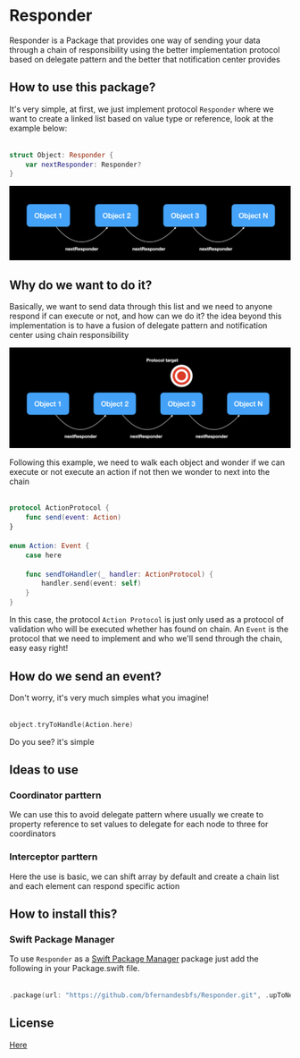 # Responder

Responder is a Package that provides one way of sending your data through a chain of responsibility using the better implementation protocol based on delegate pattern and the better that notification center provides

## How to use this package?

It's very simple, at first, we just implement protocol `Responder` where we want to create a linked list based on value type or reference, look at the example below:

```swift

struct Object: Responder {
    var nextResponder: Responder?
}

```

![alt text](./Docs/Img/Img01.png)

## Why do we want to do it?

Basically, we want to send data through this list and we need to anyone respond if can execute or not, and how can we do it? the idea beyond this implementation is to have a fusion of delegate pattern and notification center using chain responsibility

![alt text](./Docs/Img/Img02.png)

Following this example, we need to walk each object and wonder if we can execute or not execute an action if not then we wonder to next into the chain 

```swift

protocol ActionProtocol {
    func send(event: Action)
}

enum Action: Event {
    case here

    func sendToHandler(_ handler: ActionProtocol) {
        handler.send(event: self)
    }
}

```

In this case, the protocol `Action Protocol` is just only used as a protocol of validation who will be executed whether has found on chain. An `Event` is the protocol that we need to implement and who we'll send through the chain, easy easy right!

## How do we send an event?

Don't worry, it's very much simples what you imagine!

```swift

object.tryToHandle(Action.here)

```

Do you see? it's simple


## Ideas to use

### Coordinator parttern

We can use this to avoid delegate pattern where usually we create to property reference to set values to delegate for each node to three for coordinators

### Interceptor parttern

Here the use is basic, we can shift array by default and create a chain list and each element can respond specific action

## How to install this?

### Swift Package Manager

To use `Responder` as a [Swift Package Manager](https://swift.org/package-manager/) package just add the following in your Package.swift file.

``` swift

.package(url: "https://github.com/bfernandesbfs/Responder.git", .upToNextMajor(from: "0.0.1"))

```
## License

[Here](./LICENSE)
